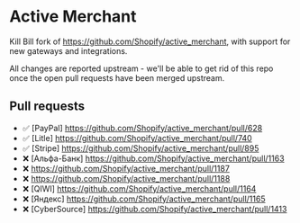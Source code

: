 # Active Merchant

Kill Bill fork of https://github.com/Shopify/active_merchant, with support for new gateways and integrations.

All changes are reported upstream - we'll be able to get rid of this repo once the open pull requests have been merged upstream.

## Pull requests

* :white_check_mark: [PayPal] https://github.com/Shopify/active_merchant/pull/628
* :white_check_mark: [Litle] https://github.com/Shopify/active_merchant/pull/740
* :white_check_mark: [Stripe] https://github.com/Shopify/active_merchant/pull/895
* :x: [Альфа-Банк] https://github.com/Shopify/active_merchant/pull/1163
 * :x: https://github.com/Shopify/active_merchant/pull/1187
 * :x: https://github.com/Shopify/active_merchant/pull/1188
* :x: [QIWI] https://github.com/Shopify/active_merchant/pull/1164
* :x: [Яндекс] https://github.com/Shopify/active_merchant/pull/1165
* :x: [CyberSource] https://github.com/Shopify/active_merchant/pull/1413
